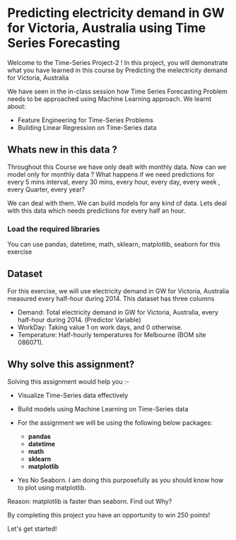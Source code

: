 # Predicting electricity demand in GW for Victoria, Australia using Time Series Forecasting
Welcome to the Time-Series Project-2 !
In this project, you will demonstrate what you have learned in this course by Predicting the melectricity demand for Victoria, Australia

We have seen in the in-class session how Time Series Forecasting Problem needs to be approached using Machine Learning approach. We learnt about:

* Feature Engineering for Time-Series Problems
* Building Linear Regression on Time-Series data


## Whats new in this data ?
Throughout this Course we have only dealt with monthly data. Now can we model only for monthly data ? What happens if we need predictions for every 5 mins interval, every 30 mins, every hour, every day, every week , every Quarter, every year?

We can deal with them. We can build models for any kind of data. Lets deal with this data which needs predictions for every half an hour. 


### Load the required libraries

You can use pandas, datetime, math, sklearn, matplotlib, seaborn for this exercise


## Dataset

For this exercise, we will use electricity demand in GW for Victoria, Australia measured every half-hour during 2014.
This dataset has three columns

- Demand:	Total electricity demand in GW for Victoria, Australia, every half-hour during 2014.  (Predictor Variable)
- WorkDay: Taking value 1 on work days, and 0 otherwise.  
- Temperature: Half-hourly temperatures for Melbourne (BOM site 086071).  



## Why solve this assignment?

Solving this assignment would help you :-

* Visualize Time-Series data effectively
* Build models using Machine Learning on Time-Series data

* For the assignment we will be using the following below packages:
    * **pandas**
    * **datetime**
    * **math**
    * **sklearn**
    * **matplotlib**

- Yes No Seaborn. I am doing this purposefully as you should know how to plot using matplotlib.

Reason: matplotlib is faster than seaborn. Find out Why?  

By completing this project you have an opportunity to win 250 points!

Let's get started!
